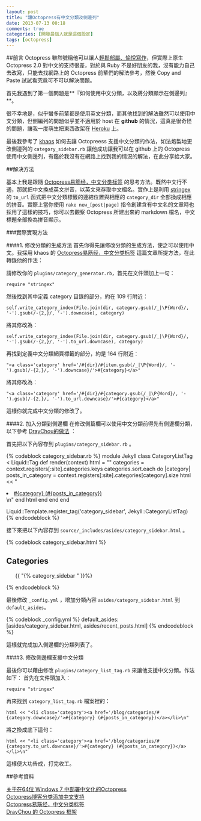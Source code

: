 ```yaml
---
layout: post
title: "讓Octopress有中文分類及側邊列"
date: 2013-07-13 00:18
comments: true
categories: [開發最惱人就是這個設定]
tags: [octopress]
---
```


##前言
Octopress 雖然號稱他可以讓人[輕鬆部屬、愉悅寫作](http://blog.xdite.net/posts/2011/10/07/what-is-octopress)，但實際上原生 Octopress 2.0 對中文的支持很差，對於與 Ruby 不是好朋友的我，沒有能力自己去改寫，只能去找網路上的 Octopress 前輩們的解法參考，然後 Copy and Paste 試試看究竟可不可以解決問題。

首先我遇到了第一個問題是**『如何使用中文分類，以及將分類顯示在側邊列』**。

很不幸地是，似乎蠻多前輩都是使用英文分類，而其他找到的解法雖然可以使用中文分類，但側編列的問題似乎並不適用於 host 在 **github** 的情況，這真是很奇怪的問題，讓我一度萌生把東西改架在 [Heroku][heroku‎] 上。

最後我參考了 [khaos](http://khaos.github.io/) 如何去讓 Octopreess 支援中文分類的作法，如法炮製地更改側邊列的 `category_sidebar.rb` 讓他成功讓我可以在 github 上的 Octopress 使用中文側邊列，有鑑於我沒有在網路上找到我的情況的解法，在此分享給大家。

<!-- more -->

##解決方法

基本上我是跟隨 [Octopress易筋经，中文分类标签][OC] 的思考方法。既然中文行不通，那就把中文換成英文拼音，以英文來存取中文檔名。實作上是利用 [stringex](https://github.com/rsl/stringex) 的 `to_url` 函式把中文分類標籤的連結位置與相應的 `category_dir` 全部換成相應的拼音。實際上當你使用 `rake new_[post|page]` 指令創建含有中文名的文章時也採用了這樣的技巧，你可以去觀察 Octopress 所建出來的 markdown 檔名，中文標題全部換為拼音顯示。

###實際實現方法

####1. 修改分類的生成方法
首先你得先讓修改分類的生成方法，使之可以使用中文。我採用 khaos 的 [Octopress易筋经，中文分类标签][OC] 這篇文章所提方法，在此轉錄他的作法：

請修改你的 `plugins/category_generator.rb`，首先在文件頭加上一句：

	require "stringex"
	
然後找到其中定義 category 目錄的部分，約在 109 行附近：
 
	self.write_category_index(File.join(dir, category.gsub(/_|\P{Word}/, '-').gsub(/-{2,}/, '-').downcase), category)
	
將其修改為：

	self.write_category_index(File.join(dir, category.gsub(/_|\P{Word}/, '-').gsub(/-{2,}/, '-').to_url.downcase), category)

再找到定義中文分類網頁標籤的部分，約是 164 行附近：

	"<a class='category' href='/#{dir}/#{item.gsub(/_|\P{Word}/, '-').gsub(/-{2,}/, '-').downcase}/'>#{category}</a>"
	
將其修改為：
	
	"<a class='category' href='/#{dir}/#{category.gsub(/_|\P{Word}/, '-').gsub(/-{2,}/, '-').to_url.downcase}/'>#{category}</a>"
	
這樣你就完成中文分類的修改了。

####2. 加入分類到側邊欄
在修改側篇欄可以使用中文分類前得先有側邊欄分類，以下參考 [DrayChou的做法](https://github.com/DrayChou/OctopressBlog/blob/master/plugins/category_sidebar.rb) ：

首先把以下內容存到 `plugins/category_sidebar.rb` 。

{% codeblock category_sidebar.rb %}
module Jekyll
  class CategoryListTag < Liquid::Tag
    def render(context)
      html = ""
      categories = context.registers[:site].categories.keys
      categories.sort.each do |category|
        posts_in_category = context.registers[:site].categories[category].size
        html << "<li class='category'><a href='/blog/categories/#{category.downcase}/'>#{category} (#{posts_in_category})</a></li>\n"
      end
      html
    end
  end
end

Liquid::Template.register_tag('category_sidebar', Jekyll::CategoryListTag)
{% endcodeblock %}

接下來把以下內容存到 `source/_includes/asides/category_sidebar.html` 。

{% codeblock category_sidebar.html %}
<section>
  <h1>Categories</h1>
  <ul id="categories">
    {{ "{% category_sidebar " }}%}
  </ul>
</section>
{% endcodeblock %}

最後修改 `_config.yml` ，增加分類內容 `asides/category_sidebar.html` 到 `default_asides`。

{% codeblock _config.yml %}
	default_asides: [asides/category_sidebar.html, asides/recent_posts.html]
{% endcodeblock %}

這樣就完成加入側邊欄的分類列表了。

####3. 修改側邊欄支援中文分類

最後你可以藉由修改 `plugins/category_list_tag.rb` 來讓他支援中文分類。作法如下：
首先在文件頭加入：

	require "stringex"

再來找到 `category_list_tag.rb` 檔案裡的：

	html << "<li class='category'><a href='/blog/categories/#{category.downcase}/'>#{category} (#{posts_in_category})</a></li>\n"

將之換成底下這句：

	html << "<li class='category'><a href='/blog/categories/#{category.to_url.downcase}/'>#{category} (#{posts_in_category})</a></li>\n"

這樣便大功告成，打完收工。


##參考資料

[关于在64位 Windows 7 中部署中文化的Octopress](http://blog.sprabbit.com/blog/2012/03/23/octopress/)   
[Octopress博客分类添加中文支持](http://geron.heroku.com/blog/2012/03/octo-cate-cn-spo/)   
[Octopress易筋经，中文分类标签][OC]  
[DrayChou 的 Octopress 框架](https://github.com/DrayChou/OctopressBlog/)



[OC]:http://khaos.github.io/blog/2012/12/06/using-chinese-category-tags-in-octopress/
[heroku‎]:https://www.heroku.com/‎